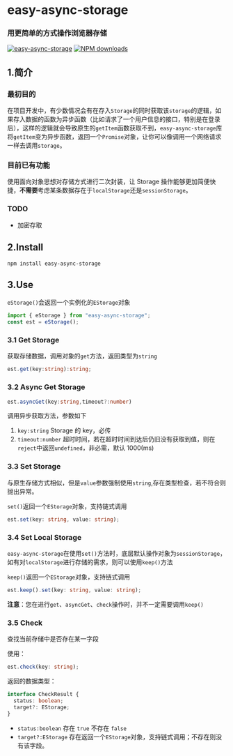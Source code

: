 <h1>
  easy-async-storage
  <h3>用更简单的方式操作浏览器存储</h3>
</h1>

[![easy-async-storage](https://img.shields.io/npm/v/easy-async-storage.svg?style=flat-square)](https://www.npmjs.com/package/easy-async-storage) [![NPM downloads](https://img.shields.io/npm/dt/easy-async-storage.svg?style=flat-square)](https://npmjs.org/package/view-ui-plus)

## 1.简介

### 最初目的

在项目开发中，有少数情况会有在存入`Storage`的同时获取该`storage`的逻辑，如果存入数据的函数为异步函数（比如请求了一个用户信息的接口，特别是在登录后），这样的逻辑就会导致原生的`getItem`函数获取不到，`easy-async-storage`库将`getItem`变为异步函数，返回一个`Promise`对象，让你可以像调用一个网络请求一样去调用`storage`。

### 目前已有功能

使用面向对象思想对存储方式进行二次封装，让 Storage 操作能够更加简便快捷，**不需要**考虑某条数据存在于`localStorage`还是`sessionStorage`。

### TODO

- 加密存取

## 2.Install

```shell
npm install easy-async-storage
```

## 3.Use

`eStorage()`会返回一个实例化的`EStorage`对象

```ts
import { eStorage } from "easy-async-storage";
const est = eStorage();
```

### 3.1 Get Storage

获取存储数据，调用对象的`get`方法，返回类型为`string`

```ts
est.get(key:string):string;
```

### 3.2 Async Get Storage

```ts
est.asyncGet(key:string,timeout?:number)
```

调用异步获取方法，参数如下

1. `key:string` Storage 的 key，必传
2. `timeout:number` 超时时间，若在超时时间到达后仍旧没有获取到值，则在`reject`中返回`undefined`，非必需，默认 1000(ms)

### 3.3 Set Storage

与原生存储方式相似，但是`value`参数强制使用`string`,存在类型检查，若不符合则抛出异常。

`set()`返回一个`EStorage`对象，支持链式调用

```ts
est.set(key: string, value: string);
```

### 3.4 Set Local Storage

`easy-async-storage`在使用`set()`方法时，底层默认操作对象为`sessionStorage`，如有对`localStorage`进行存储的需求，则可以使用`keep()`方法

`keep()`返回一个`EStorage`对象，支持链式调用

```ts
est.keep().set(key: string, value: string);
```

**注意**：您在进行`get`、`asyncGet`、`check`操作时，并不一定需要调用`keep()`

### 3.5 Check

查找当前存储中是否存在某一字段

使用：

```ts
est.check(key: string);
```

返回的数据类型：

```ts
interface CheckResult {
  status: boolean;
  target?: EStorage;
}
```

- `status:boolean` 存在 `true` 不存在 `false`
- `target?:EStorage` 存在返回一个`EStorage`对象，支持链式调用；不存在则没有该字段。
